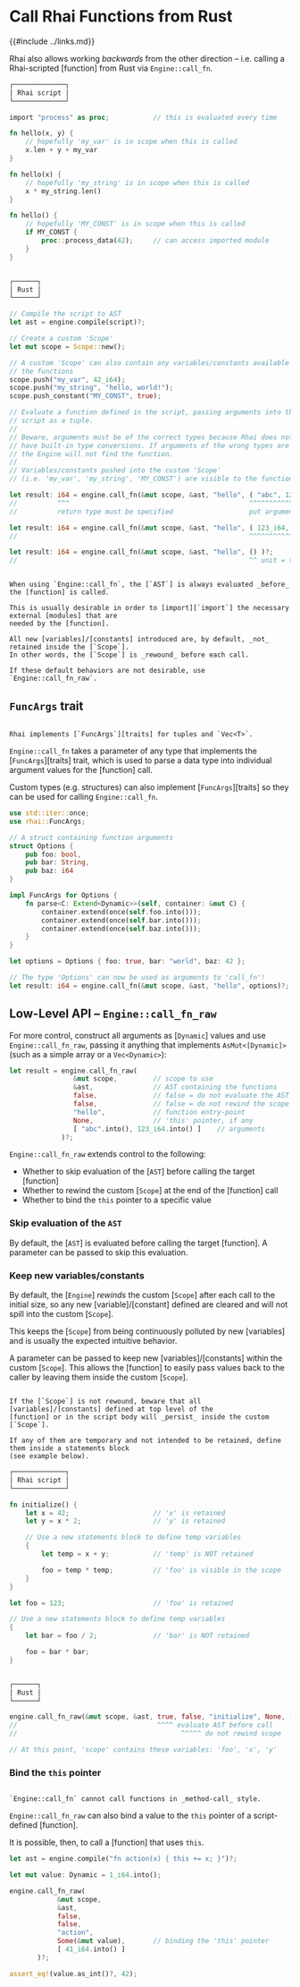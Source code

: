 Call Rhai Functions from Rust
============================

{{#include ../links.md}}

Rhai also allows working _backwards_ from the other direction &ndash; i.e. calling a Rhai-scripted
[function] from Rust via `Engine::call_fn`.

```rust
┌─────────────┐
│ Rhai script │
└─────────────┘

import "process" as proc;           // this is evaluated every time

fn hello(x, y) {
    // hopefully 'my_var' is in scope when this is called
    x.len + y + my_var
}

fn hello(x) {
    // hopefully 'my_string' is in scope when this is called
    x * my_string.len()
}

fn hello() {
    // hopefully 'MY_CONST' is in scope when this is called
    if MY_CONST {
        proc::process_data(42);     // can access imported module
    }
}


┌──────┐
│ Rust │
└──────┘

// Compile the script to AST
let ast = engine.compile(script)?;

// Create a custom 'Scope'
let mut scope = Scope::new();

// A custom 'Scope' can also contain any variables/constants available to
// the functions
scope.push("my_var", 42_i64);
scope.push("my_string", "hello, world!");
scope.push_constant("MY_CONST", true);

// Evaluate a function defined in the script, passing arguments into the
// script as a tuple.
//
// Beware, arguments must be of the correct types because Rhai does not
// have built-in type conversions. If arguments of the wrong types are passed,
// the Engine will not find the function.
//
// Variables/constants pushed into the custom 'Scope'
// (i.e. 'my_var', 'my_string', 'MY_CONST') are visible to the function.

let result: i64 = engine.call_fn(&mut scope, &ast, "hello", ( "abc", 123_i64 ) )?;
//          ^^^                                             ^^^^^^^^^^^^^^^^^^
//          return type must be specified                   put arguments in a tuple

let result: i64 = engine.call_fn(&mut scope, &ast, "hello", ( 123_i64, ) )?;
//                                                          ^^^^^^^^^^^^ tuple of one

let result: i64 = engine.call_fn(&mut scope, &ast, "hello", () )?;
//                                                          ^^ unit = tuple of zero
```

~~~admonish warning.small "Default behavior"

When using `Engine::call_fn`, the [`AST`] is always evaluated _before_ the [function] is called.

This is usually desirable in order to [import][`import`] the necessary external [modules] that are
needed by the [function].

All new [variables]/[constants] introduced are, by default, _not_ retained inside the [`Scope`].
In other words, the [`Scope`] is _rewound_ before each call.

If these default behaviors are not desirable, use `Engine::call_fn_raw`.
~~~


`FuncArgs` trait
----------------

```admonish note.side

Rhai implements [`FuncArgs`][traits] for tuples and `Vec<T>`.
```

`Engine::call_fn` takes a parameter of any type that implements the [`FuncArgs`][traits] trait,
which is used to parse a data type into individual argument values for the [function] call.

Custom types (e.g. structures) can also implement [`FuncArgs`][traits] so they can be used for
calling `Engine::call_fn`.

```rust
use std::iter::once;
use rhai::FuncArgs;

// A struct containing function arguments
struct Options {
    pub foo: bool,
    pub bar: String,
    pub baz: i64
}

impl FuncArgs for Options {
    fn parse<C: Extend<Dynamic>>(self, container: &mut C) {
        container.extend(once(self.foo.into()));
        container.extend(once(self.bar.into()));
        container.extend(once(self.baz.into()));
    }
}

let options = Options { foo: true, bar: "world", baz: 42 };

// The type 'Options' can now be used as arguments to 'call_fn'!
let result: i64 = engine.call_fn(&mut scope, &ast, "hello", options)?;
```


Low-Level API &ndash; `Engine::call_fn_raw`
------------------------------------------

For more control, construct all arguments as [`Dynamic`] values and use `Engine::call_fn_raw`,
passing it anything that implements `AsMut<[Dynamic]>` (such as a simple array or a `Vec<Dynamic>`):

```rust
let result = engine.call_fn_raw(
                &mut scope,         // scope to use
                &ast,               // AST containing the functions
                false,              // false = do not evaluate the AST
                false,              // false = do not rewind the scope (i.e. keep new variables)
                "hello",            // function entry-point
                None,               // 'this' pointer, if any
                [ "abc".into(), 123_i64.into() ]    // arguments
             )?;
```

`Engine::call_fn_raw` extends control to the following:

* Whether to skip evaluation of the [`AST`] before calling the target [function]
* Whether to rewind the custom [`Scope`] at the end of the [function] call
* Whether to bind the `this` pointer to a specific value

### Skip evaluation of the `AST`

By default, the [`AST`] is evaluated before calling the target [function].
A parameter can be passed to skip this evaluation.

### Keep new variables/constants

By default, the [`Engine`] _rewinds_ the custom [`Scope`] after each call to the initial size,
so any new [variable]/[constant] defined are cleared and will not spill into the custom [`Scope`].

This keeps the [`Scope`] from being continuously polluted by new [variables] and is usually the
expected intuitive behavior.

A parameter can be passed to keep new [variables]/[constants] within the custom [`Scope`].
This allows the [function] to easily pass values back to the caller by leaving them inside the
custom [`Scope`].

~~~admonish warning.small "Warning: new variables persist in `Scope`"

If the [`Scope`] is not rewound, beware that all [variables]/[constants] defined at top level of the
[function] or in the script body will _persist_ inside the custom [`Scope`].

If any of them are temporary and not intended to be retained, define them inside a statements block
(see example below).
~~~

```rust
┌─────────────┐
│ Rhai script │
└─────────────┘

fn initialize() {
    let x = 42;                     // 'x' is retained
    let y = x * 2;                  // 'y' is retained

    // Use a new statements block to define temp variables
    {
        let temp = x + y;           // 'temp' is NOT retained

        foo = temp * temp;          // 'foo' is visible in the scope
    }
}

let foo = 123;                      // 'foo' is retained

// Use a new statements block to define temp variables
{
    let bar = foo / 2;              // 'bar' is NOT retained

    foo = bar * bar;
}


┌──────┐
│ Rust │
└──────┘

engine.call_fn_raw(&mut scope, &ast, true, false, "initialize", None, [])?;
//                                   ^^^^ evaluate AST before call
//                                         ^^^^^ do not rewind scope

// At this point, 'scope' contains these variables: 'foo', 'x', 'y'
```

### Bind the `this` pointer

```admonish note.side.wide

`Engine::call_fn` cannot call functions in _method-call_ style.
```

`Engine::call_fn_raw` can also bind a value to the `this` pointer of a script-defined [function].

It is possible, then, to call a [function] that uses `this`.

```rust
let ast = engine.compile("fn action(x) { this += x; }")?;

let mut value: Dynamic = 1_i64.into();

engine.call_fn_raw(
            &mut scope,
            &ast,
            false,
            false,
            "action",
            Some(&mut value),       // binding the 'this' pointer
            [ 41_i64.into() ]
       )?;

assert_eq!(value.as_int()?, 42);
```
